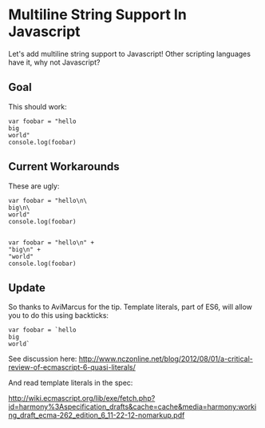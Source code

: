 Multiline String Support In Javascript
======================================

Let's add multiline string support to Javascript! Other scripting languages have it, why not Javascript?

Goal
----

This should work:

    var foobar = "hello
    big
    world"
    console.log(foobar)


Current Workarounds
-------------------

These are ugly:

    var foobar = "hello\n\
    big\n\
    world"
    console.log(foobar)


    var foobar = "hello\n" +
    "big\n" +
    "world"
    console.log(foobar)



Update
------

So thanks to AviMarcus for the tip. Template literals, part of ES6, will allow you to do this using backticks:

    var foobar = `hello
    big
    world`

See discussion here: http://www.nczonline.net/blog/2012/08/01/a-critical-review-of-ecmascript-6-quasi-literals/

And read template literals in the spec:

http://wiki.ecmascript.org/lib/exe/fetch.php?id=harmony%3Aspecification_drafts&cache=cache&media=harmony:working_draft_ecma-262_edition_6_11-22-12-nomarkup.pdf


